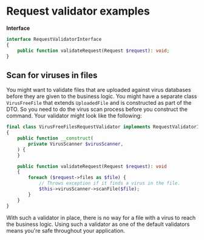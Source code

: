 # Request validator examples

**Interface**

```php
interface RequestValidatorInterface
{
    public function validateRequest(Request $request): void;
}
```

## Scan for viruses in files

You might want to validate files that are uploaded against virus databases before they are given to the business logic. You might have a separate class `VirusFreeFile` that extends `UploadedFile` and is constructed as part of the DTO. So you need to do the virus scan process before you construct the command. Your validator might look like the following:

```php
final class VirusFreeFilesRequestValidator implements RequestValidatorInterface
{
    public function __construct(
        private VirusScanner $virusScanner,
    ) {
    }

    public function validateRequest(Request $request): void
    {
        foreach ($request->files as $file) {
            // Throws exception if it finds a virus in the file.
            $this->virusScanner->scanFile($file);
        }
    }
}
```

With such a validator in place, there is no way for a file with a virus to reach the business logic. Using such a validator as one of the default validators means you're safe throughout your application.
